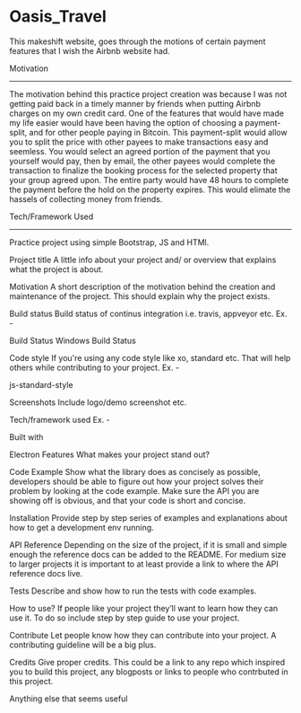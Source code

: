 # Oasis_Travel
This makeshift website, goes through the motions of certain payment features that I wish the Airbnb website had.

Motivation
___________________________________________________________
The motivation behind this practice project creation was because I was not getting paid back in a timely manner by friends when putting Airbnb charges on my own credit card. 
One of the features that would have made my life easier would have been having the option of choosing a payment-split, and for other people paying in Bitcoin. This payment-split would allow you to split the price with other payees to make transactions easy and seemless. You would select an agreed portion of the payment that you yourself would pay, then by email, the other payees would complete the transaction to finalize the booking process for the selected property that your group agreed upon. The entire party would have 48 hours to complete the payment before the hold on the property expires. This would elimate the hassels of collecting money from friends.

Tech/Framework Used
___________________________________________________________
Practice project using simple Bootstrap, JS and HTMl. 

Project title
A little info about your project and/ or overview that explains what the project is about.

Motivation
A short description of the motivation behind the creation and maintenance of the project. This should explain why the project exists.

Build status
Build status of continus integration i.e. travis, appveyor etc. Ex. -

Build Status Windows Build Status

Code style
If you're using any code style like xo, standard etc. That will help others while contributing to your project. Ex. -

js-standard-style

Screenshots
Include logo/demo screenshot etc.

Tech/framework used
Ex. -

Built with

Electron
Features
What makes your project stand out?

Code Example
Show what the library does as concisely as possible, developers should be able to figure out how your project solves their problem by looking at the code example. Make sure the API you are showing off is obvious, and that your code is short and concise.

Installation
Provide step by step series of examples and explanations about how to get a development env running.

API Reference
Depending on the size of the project, if it is small and simple enough the reference docs can be added to the README. For medium size to larger projects it is important to at least provide a link to where the API reference docs live.

Tests
Describe and show how to run the tests with code examples.

How to use?
If people like your project they’ll want to learn how they can use it. To do so include step by step guide to use your project.

Contribute
Let people know how they can contribute into your project. A contributing guideline will be a big plus.

Credits
Give proper credits. This could be a link to any repo which inspired you to build this project, any blogposts or links to people who contrbuted in this project.

Anything else that seems useful
